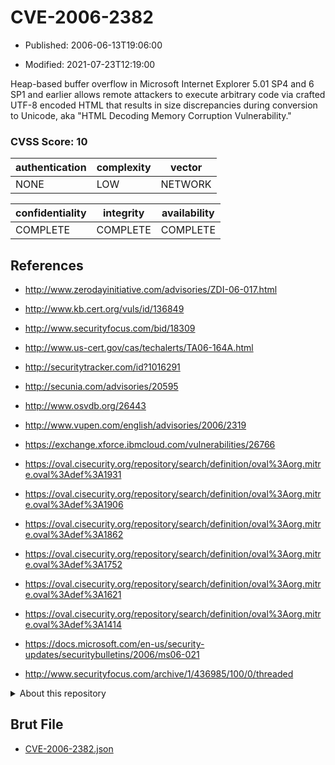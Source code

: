 # CVE-2006-2382

- Published: 2006-06-13T19:06:00

- Modified: 2021-07-23T12:19:00

Heap-based buffer overflow in Microsoft Internet Explorer 5.01 SP4 and 6 SP1 and earlier allows remote attackers to execute arbitrary code via crafted UTF-8 encoded HTML that results in size discrepancies during conversion to Unicode, aka "HTML Decoding Memory Corruption Vulnerability."

### CVSS Score: **10**

| authentication | complexity | vector |
| --- | --- | --- |
| NONE | LOW | NETWORK |

| confidentiality | integrity | availability |
| --- | --- | --- |
| COMPLETE | COMPLETE | COMPLETE |

## References

* http://www.zerodayinitiative.com/advisories/ZDI-06-017.html

* http://www.kb.cert.org/vuls/id/136849

* http://www.securityfocus.com/bid/18309

* http://www.us-cert.gov/cas/techalerts/TA06-164A.html

* http://securitytracker.com/id?1016291

* http://secunia.com/advisories/20595

* http://www.osvdb.org/26443

* http://www.vupen.com/english/advisories/2006/2319

* https://exchange.xforce.ibmcloud.com/vulnerabilities/26766

* https://oval.cisecurity.org/repository/search/definition/oval%3Aorg.mitre.oval%3Adef%3A1931

* https://oval.cisecurity.org/repository/search/definition/oval%3Aorg.mitre.oval%3Adef%3A1906

* https://oval.cisecurity.org/repository/search/definition/oval%3Aorg.mitre.oval%3Adef%3A1862

* https://oval.cisecurity.org/repository/search/definition/oval%3Aorg.mitre.oval%3Adef%3A1752

* https://oval.cisecurity.org/repository/search/definition/oval%3Aorg.mitre.oval%3Adef%3A1621

* https://oval.cisecurity.org/repository/search/definition/oval%3Aorg.mitre.oval%3Adef%3A1414

* https://docs.microsoft.com/en-us/security-updates/securitybulletins/2006/ms06-021

* http://www.securityfocus.com/archive/1/436985/100/0/threaded

<details>
<summary>About this repository</summary> 

  This repository is part of the project [Live Hack CVE](https://github.com/Live-Hack-CVE). Main website can be found [www.live-hack.org](https://www.live-hack.org) 
  
  Made by [Sn0wAlice](https://github.com/Sn0wAlice) for the people that care about security and need to have a feed of the latest CVEs. Hope you enjoy it, don't forget to star the repo and follow me on [Twitter](https://twitter.com/Sn0wAlice) and [Github](https://github.com/Sn0wAlice). And that is my [personnal website](https://www.alice-snow.me/)

  - [Home Page](https://github.com/Live-Hack-CVE)
  - [Framework](https://github.com/Live-Hack-CVE/cve-framework)
  - [CVE database](https://github.com/Live-Hack-CVE/full_database)
  - [Changelog](https://github.com/Live-Hack-CVE/Changelog)
</details>

## Brut File

* [CVE-2006-2382.json](https://raw.githubusercontent.com/Live-Hack-CVE/full_database/main/cves/2006/CVE-2006-2382.json)

